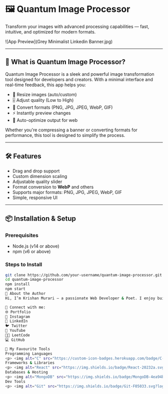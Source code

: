 # 🖼️ Quantum Image Processor

Transform your images with advanced processing capabilities — fast, intuitive, and optimized for modern formats.

![App Preview](Grey Minimalist Linkedin Banner.jpg)

---

## 🚀 What is Quantum Image Processor?

Quantum Image Processor is a sleek and powerful image transformation tool designed for developers and creators. With a minimal interface and real-time feedback, this app helps you:

- 🎯 Resize images (auto/custom)
- 🎚️ Adjust quality (Low to High)
- 🔁 Convert formats (PNG, JPG, JPEG, WebP, GIF)
- ⚡ Instantly preview changes
- 🧠 Auto-optimize output for web

Whether you're compressing a banner or converting formats for performance, this tool is designed to simplify the process.

---

## 🛠️ Features

- Drag and drop support
- Custom dimension scaling
- Adjustable quality slider
- Format conversion to **WebP** and others
- Supports major formats: PNG, JPG, JPEG, WebP, GIF
- Simple, responsive UI

---

## 📦 Installation & Setup

### Prerequisites

- Node.js (v14 or above)
- npm (v6 or above)

### Steps to Install

```bash
git clone https://github.com/your-username/quantum-image-processor.git
cd quantum-image-processor
npm install
npm start
👤 About the Author
Hi, I’m Krishan Murari – a passionate Web Developer & Poet. I enjoy building intuitive tools and meaningful user experiences.

🔗 Connect with me:
🌐 Portfolio
📱 Instagram
💼 LinkedIn
🐦 Twitter
🎥 YouTube
👨‍💻 LeetCode
💻 GitHub

🧰 My Favourite Tools
Programming Languages
<p> <img alt="C" src="https://custom-icon-badges.herokuapp.com/badge/C-03599C.svg?logo=c-in-hexagon&logoColor=white"> <img alt="C++" src="https://custom-icon-badges.herokuapp.com/badge/C++-9C033A.svg?logo=cpp2&logoColor=white"> <img alt="JavaScript" src="https://img.shields.io/badge/JavaScript-F7DF1E.svg?logo=javascript&logoColor=black"> <img alt="Python" src="https://img.shields.io/badge/Python-14354C.svg?logo=python&logoColor=white"> <img alt="PHP" src="https://img.shields.io/badge/PHP-777BB4.svg?logo=php&logoColor=white"> <img alt="HTML" src="https://img.shields.io/badge/HTML-E34F26.svg?logo=html5&logoColor=white"> <img alt="CSS" src="https://img.shields.io/badge/CSS-1572B6.svg?logo=css3&logoColor=white"> </p>
Frameworks & Libraries
<p> <img alt="React" src="https://img.shields.io/badge/React-20232a.svg?logo=react&logoColor=%2361DAFB"> <img alt="Bootstrap" src="https://img.shields.io/badge/Bootstrap-7952B3.svg?logo=bootstrap&logoColor=white"> <img alt="Express.js" src="https://img.shields.io/badge/Express.js-404d59.svg?logo=express&logoColor=white"> </p>
Databases & Hosting
<p> <img alt="MongoDB" src="https://img.shields.io/badge/MongoDB-4ea94b.svg?logo=mongodb&logoColor=white"> <img alt="MySQL" src="https://img.shields.io/badge/MySQL-00f.svg?logo=mysql&logoColor=white"> <img alt="GitHub Pages" src="https://img.shields.io/badge/GitHub%20Pages-327FC7.svg?logo=github&logoColor=white"> </p>
Dev Tools
<p> <img alt="Git" src="https://img.shields.io/badge/Git-F05033.svg?logo=git&logoColor=white"> <img alt="VS Code" src="https://img.shields.io/badge/VS%20Code-0078d7.svg?logo=visual-studio-code&logoColor=white"> <img alt="Canva" src="https://img.shields.io/badge/Canva-%2300C4CC.svg?logo=Canva&logoColor=white"> <img alt="Jupyter" src="https://img.shields.io/badge/Jupyter-F37626.svg?logo=Jupyter&logoColor=white"> <img alt="OBS Studio" src="https://img.shields.io/badge/OBS%20Studio-302E31?logo=obs-studio&logoColor=white"> </p>
